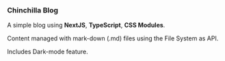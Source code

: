 ### Chinchilla Blog

A simple blog using **NextJS**, **TypeScript**, **CSS Modules**.

Content managed with mark-down (.md) files using the File System as API.

Includes Dark-mode feature.
